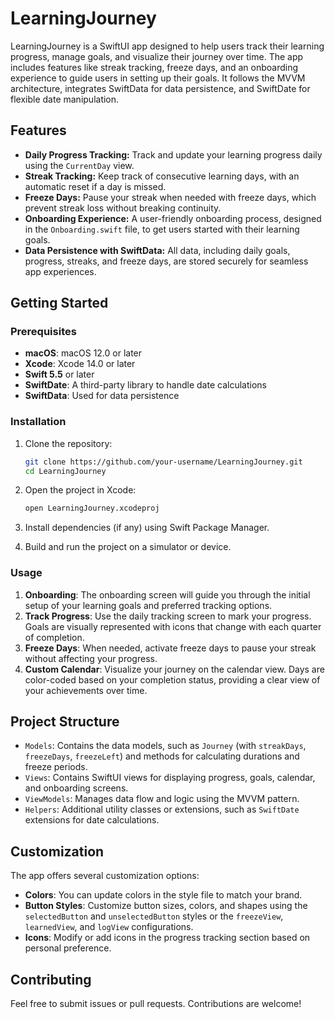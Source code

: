 # LearningJourney
LearningJourney is a SwiftUI app designed to help users track their learning progress, manage goals, and visualize their journey over time. The app includes features like streak tracking, freeze days, and an onboarding experience to guide users in setting up their goals. It follows the MVVM architecture, integrates SwiftData for data persistence, and SwiftDate for flexible date manipulation.

## Features

- **Daily Progress Tracking:** Track and update your learning progress daily using the `CurrentDay` view.
- **Streak Tracking:** Keep track of consecutive learning days, with an automatic reset if a day is missed.
- **Freeze Days:** Pause your streak when needed with freeze days, which prevent streak loss without breaking continuity.
- **Onboarding Experience:** A user-friendly onboarding process, designed in the `Onboarding.swift` file, to get users started with their learning goals.
- **Data Persistence with SwiftData:** All data, including daily goals, progress, streaks, and freeze days, are stored securely for seamless app experiences.

## Getting Started

### Prerequisites

- **macOS**: macOS 12.0 or later
- **Xcode**: Xcode 14.0 or later
- **Swift 5.5** or later
- **SwiftDate**: A third-party library to handle date calculations
- **SwiftData**: Used for data persistence

### Installation

1. Clone the repository:
   ```bash
   git clone https://github.com/your-username/LearningJourney.git
   cd LearningJourney
   ```

2. Open the project in Xcode:
   ```bash
   open LearningJourney.xcodeproj
   ```

3. Install dependencies (if any) using Swift Package Manager.

4. Build and run the project on a simulator or device.

### Usage

1. **Onboarding**: The onboarding screen will guide you through the initial setup of your learning goals and preferred tracking options.
2. **Track Progress**: Use the daily tracking screen to mark your progress. Goals are visually represented with icons that change with each quarter of completion.
3. **Freeze Days**: When needed, activate freeze days to pause your streak without affecting your progress.
4. **Custom Calendar**: Visualize your journey on the calendar view. Days are color-coded based on your completion status, providing a clear view of your achievements over time.

## Project Structure

- `Models`: Contains the data models, such as `Journey` (with `streakDays`, `freezeDays`, `freezeLeft`) and methods for calculating durations and freeze periods.
- `Views`: Contains SwiftUI views for displaying progress, goals, calendar, and onboarding screens.
- `ViewModels`: Manages data flow and logic using the MVVM pattern.
- `Helpers`: Additional utility classes or extensions, such as `SwiftDate` extensions for date calculations.

## Customization

The app offers several customization options:
- **Colors**: You can update colors in the style file to match your brand.
- **Button Styles**: Customize button sizes, colors, and shapes using the `selectedButton` and `unselectedButton` styles or the `freezeView`, `learnedView`, and `logView` configurations.
- **Icons**: Modify or add icons in the progress tracking section based on personal preference.

## Contributing

Feel free to submit issues or pull requests. Contributions are welcome!
